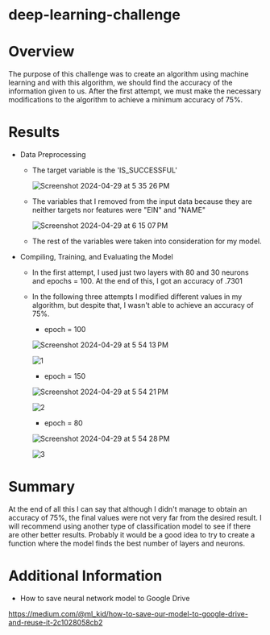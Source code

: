 # deep-learning-challenge

# Overview

The purpose of this challenge was to create an algorithm using machine learning and with this algorithm, we should find the accuracy of the information given to us. After the first attempt, we must make the necessary modifications to the algorithm to achieve a minimum accuracy of 75%.

# Results

  - Data Preprocessing
      - The target variable is the 'IS_SUCCESSFUL'
        
        ![Screenshot 2024-04-29 at 5 35 26 PM](https://github.com/Ever30/deep-learning-challenge/assets/149534473/74a68fa9-d6cd-4dc3-b7c2-31ce4fdf87f7)
        
      - The variables that I removed from the input data because they are neither targets nor features were "EIN" and "NAME"

        ![Screenshot 2024-04-29 at 6 15 07 PM](https://github.com/Ever30/deep-learning-challenge/assets/149534473/81f2bef6-f67d-4cd9-940c-d4e74be50bd1)

      - The rest of the variables were taken into consideration for my model. 

  - Compiling, Training, and Evaluating the Model
      - In the first attempt, I used just two layers with 80 and 30 neurons and epochs = 100. At the end of this, I got an accuracy of .7301
      - In the following three attempts I modified different values in my algorithm, but despite that, I wasn't able to achieve an accuracy of 75%.

        - epoch = 100
          
        ![Screenshot 2024-04-29 at 5 54 13 PM](https://github.com/Ever30/deep-learning-challenge/assets/149534473/557b76a1-22f4-4864-82d4-ee64ec8dfe71)
   
        ![1](https://github.com/Ever30/deep-learning-challenge/assets/149534473/9a51dec1-6823-40ed-b92f-29626e4ab43e)


        - epoch = 150
          
        ![Screenshot 2024-04-29 at 5 54 21 PM](https://github.com/Ever30/deep-learning-challenge/assets/149534473/692f2902-a1c5-4762-a184-6d6443066aa4)
   
        ![2](https://github.com/Ever30/deep-learning-challenge/assets/149534473/3cf30ae7-df50-44d2-81b8-fc85d5791790)



        - epoch = 80
          
        ![Screenshot 2024-04-29 at 5 54 28 PM](https://github.com/Ever30/deep-learning-challenge/assets/149534473/a3ca79f4-f58a-4cae-b5ff-7f117a234024)
   
        ![3](https://github.com/Ever30/deep-learning-challenge/assets/149534473/47b6a15b-869f-47d6-b5f8-0576b8225955)



        

# Summary

At the end of all this I can say that although I didn't manage to obtain an accuracy of 75%, the final values were not very far from the desired result. I will recommend using another type of classification model to see if there are other better results. Probably it would be a good idea to try to create a function where the model finds the best number of layers and neurons. 


# Additional Information

- How to save neural network model to Google Drive
  
https://medium.com/@ml_kid/how-to-save-our-model-to-google-drive-and-reuse-it-2c1028058cb2

